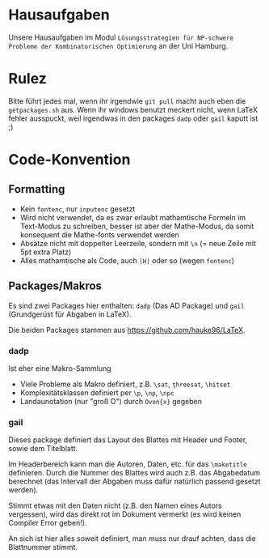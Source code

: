 # Hausaufgaben
Unsere Hausaufgaben im Modul `Lösungsstrategien für NP-schwere Probleme der
Kombinatorischen Optimierung` an der Uni Hamburg.

# Rulez
Bitte führt jedes mal, wenn ihr irgendwie `git pull` macht auch eben die `getpackages.sh` aus. Wenn ihr windows benutzt meckert nicht, wenn LaTeX fehler ausspuckt, weil irgendwas in den packages `dadp` oder `gail` kaputt ist ;)

# Code-Konvention
## Formatting
* Kein `fontenc`, nur `inputenc` gesetzt
 * Wird nicht verwendet, da es zwar erlaubt mathamtische Formeln im Text-Modus zu schreiben, besser ist aber der Mathe-Modus, da somit konsequent die Mathe-fonts verwendet werden
* Absätze nicht mit doppelter Leerzeile, sondern mit `\n` (= neue Zeile mit 5pt extra Platz)
* Alles mathamtische als Code, auch `|H|` oder so (wegen `fontenc`)

## Packages/Makros
Es sind zwei Packages hier enthalten: `dadp` (Das AD Package) und `gail` (Grundgerüst für Abgaben in LaTeX).

Die beiden Packages stammen aus https://github.com/hauke96/LaTeX.

### dadp
Ist eher eine Makro-Sammlung
* Viele Probleme als Makro definiert, z.B. `\sat`, `ţhreesat`, `\hitset`
* Komplexitätsklassen definiert per `\p`, `\np`, `\npc`
* Landaunotation (nur "groß O") durch `Ovon{x}` gegeben

### gail
Dieses package definiert das Layout des Blattes mit Header und Footer, sowie dem Titelblatt.

Im Headerbereich kann man die Autoren, Daten, etc. für das `\maketitle` definieren. Durch die Nummer des Blattes wird auch z.B. das Abgabedatum berechnet (das Intervall der Abgaben muss dafür natürlich passend gesetzt werden).

Stimmt etwas mit den Daten nicht (z.B. den Namen eines Autors vergessen), wird das direkt rot im Dokument vermerkt (es wird keinen Compiler Error geben!).

An sich ist hier alles soweit definiert, man muss nur drauf achten, dass die Blattnummer stimmt.
